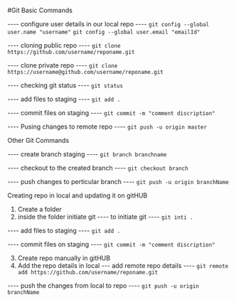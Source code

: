 #Git Basic Commands

---- configure user details in our local repo ----
```git config --global user.name "username"```
```git config --global user.email "emailId"```

---- cloning public repo ----
```git clone https://github.com/username/reponame.git```

---- clone private repo ----
```git clone https://username@github.com/username/reponame.git```

---- checking git status ----
```git status```

---- add files to staging ----
```git add .```

---- commit files on staging ----
```git commit -m "comment discription"```

---- Pusing changes to remote repo ----
```git push -u origin master```


Other Git Commands

---- create branch staging ----
```git branch branchname```

---- checkout to the created branch ----
```git checkout branch```

---- push changes to perticular branch ----
```git push -u origin branchName```


Creating repo in local and updating it on gitHUB

1) Create a folder
2) inside the folder initiate git
---- to initiate git ----
```git inti .```

---- add files to staging ----
```git add .```

---- commit files on staging ----
```git commit -m "comment discription"```

3) Create repo manually in gitHUB
4) Add the repo details in local
--- add remote repo details ----
```git remote add https://github.com/username/reponame.git```

---- push the changes from local to repo ---- 
```git push -u origin branchName```
